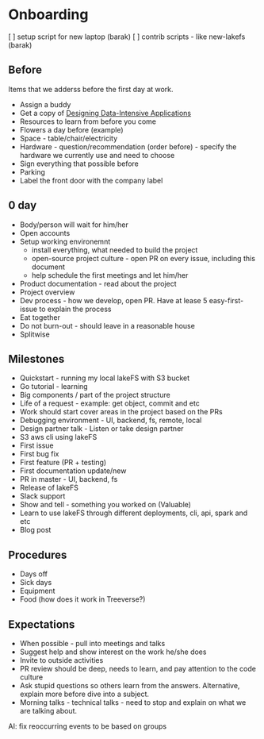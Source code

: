 
# Onboarding

 [ ] setup script for new laptop (barak)
 [ ] contrib scripts - like new-lakefs (barak)

## Before

Items that we adderss before the first day at work.

- Assign a buddy
- Get a copy of [Designing Data-Intensive Applications](https://www.amazon.com/dp/1449373321)
- Resources to learn from before you come
- Flowers a day before (example)
- Space - table/chair/electricity
- Hardware - question/recommendation (order before) - specify the hardware we currently use and need to choose
- Sign everything that possible before
- Parking
- Label the front door with the company label

## 0 day

- Body/person will wait for him/her
- Open accounts
- Setup working environemnt 
    - install everything, what needed to build the project
    - open-source project culture - open PR on every issue, including this document
    - help schedule the first meetings and let him/her 
- Product documentation - read about the project
- Project overview 
- Dev process - how we develop, open PR. Have at lease 5 easy-first-issue to explain the process
- Eat together
- Do not burn-out - should leave in a reasonable house
- Splitwise

## Milestones

- Quickstart - running my local lakeFS with S3 bucket
- Go tutorial - learning
- Big components / part of the project structure
- Life of a request - example: get object, commit and etc
- Work should start cover areas in the project based on the PRs
- Debugging environment - UI, backend, fs, remote, local
- Design partner talk - Listen or take design partner
- S3 aws cli using lakeFS
- First issue
- First bug fix
- First feature (PR + testing)
- First documentation update/new
- PR in master - UI, backend, fs
- Release of lakeFS
- Slack support
- Show and tell - something you worked on (Valuable)
- Learn to use lakeFS through different deployments, cli, api, spark and etc
- Blog post

## Procedures

- Days off
- Sick days
- Equipment
- Food (how does it work in Treeverse?)

## Expectations

- When possible - pull into meetings and talks
- Suggest help and show interest on the work he/she does
- Invite to outside activities
- PR review should be deep, needs to learn, and pay attention to the code culture
- Ask stupid questions so others learn from the answers. Alternative, explain more before dive into a subject.
- Morning talks - technical talks - need to stop and explain on what we are talking about.

AI: fix reoccurring events to be based on groups

